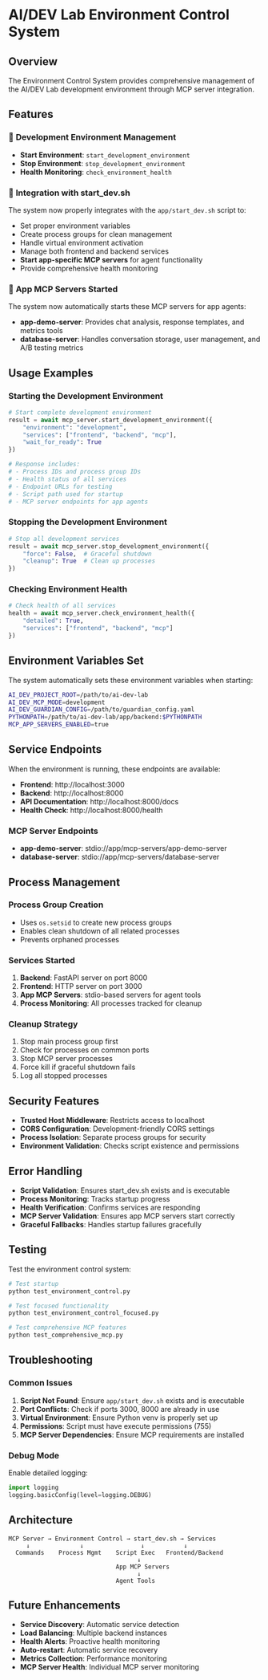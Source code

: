 # AI/DEV Lab Environment Control System

## Overview
The Environment Control System provides comprehensive management of the AI/DEV Lab development environment through MCP server integration.

## Features

### 🚀 **Development Environment Management**
- **Start Environment**: `start_development_environment`
- **Stop Environment**: `stop_development_environment`  
- **Health Monitoring**: `check_environment_health`

### 🔧 **Integration with start_dev.sh**
The system now properly integrates with the `app/start_dev.sh` script to:
- Set proper environment variables
- Create process groups for clean management
- Handle virtual environment activation
- Manage both frontend and backend services
- **Start app-specific MCP servers** for agent functionality
- Provide comprehensive health monitoring

### 🔌 **App MCP Servers Started**
The system now automatically starts these MCP servers for app agents:

- **app-demo-server**: Provides chat analysis, response templates, and metrics tools
- **database-server**: Handles conversation storage, user management, and A/B testing metrics

## Usage Examples

### Starting the Development Environment

```python
# Start complete development environment
result = await mcp_server.start_development_environment({
    "environment": "development",
    "services": ["frontend", "backend", "mcp"],
    "wait_for_ready": True
})

# Response includes:
# - Process IDs and process group IDs
# - Health status of all services
# - Endpoint URLs for testing
# - Script path used for startup
# - MCP server endpoints for app agents
```

### Stopping the Development Environment

```python
# Stop all development services
result = await mcp_server.stop_development_environment({
    "force": False,  # Graceful shutdown
    "cleanup": True  # Clean up processes
})
```

### Checking Environment Health

```python
# Check health of all services
health = await mcp_server.check_environment_health({
    "detailed": True,
    "services": ["frontend", "backend", "mcp"]
})
```

## Environment Variables Set

The system automatically sets these environment variables when starting:

```bash
AI_DEV_PROJECT_ROOT=/path/to/ai-dev-lab
AI_DEV_MCP_MODE=development
AI_DEV_GUARDIAN_CONFIG=/path/to/guardian_config.yaml
PYTHONPATH=/path/to/ai-dev-lab/app/backend:$PYTHONPATH
MCP_APP_SERVERS_ENABLED=true
```

## Service Endpoints

When the environment is running, these endpoints are available:

- **Frontend**: http://localhost:3000
- **Backend**: http://localhost:8000
- **API Documentation**: http://localhost:8000/docs
- **Health Check**: http://localhost:8000/health

### MCP Server Endpoints

- **app-demo-server**: stdio://app/mcp-servers/app-demo-server
- **database-server**: stdio://app/mcp-servers/database-server

## Process Management

### Process Group Creation
- Uses `os.setsid` to create new process groups
- Enables clean shutdown of all related processes
- Prevents orphaned processes

### Services Started
1. **Backend**: FastAPI server on port 8000
2. **Frontend**: HTTP server on port 3000
3. **App MCP Servers**: stdio-based servers for agent tools
4. **Process Monitoring**: All processes tracked for cleanup

### Cleanup Strategy
1. Stop main process group first
2. Check for processes on common ports
3. Stop MCP server processes
4. Force kill if graceful shutdown fails
5. Log all stopped processes

## Security Features

- **Trusted Host Middleware**: Restricts access to localhost
- **CORS Configuration**: Development-friendly CORS settings
- **Process Isolation**: Separate process groups for security
- **Environment Validation**: Checks script existence and permissions

## Error Handling

- **Script Validation**: Ensures start_dev.sh exists and is executable
- **Process Monitoring**: Tracks startup progress
- **Health Verification**: Confirms services are responding
- **MCP Server Validation**: Ensures app MCP servers start correctly
- **Graceful Fallbacks**: Handles startup failures gracefully

## Testing

Test the environment control system:

```bash
# Test startup
python test_environment_control.py

# Test focused functionality
python test_environment_control_focused.py

# Test comprehensive MCP features
python test_comprehensive_mcp.py
```

## Troubleshooting

### Common Issues

1. **Script Not Found**: Ensure `app/start_dev.sh` exists and is executable
2. **Port Conflicts**: Check if ports 3000, 8000 are already in use
3. **Virtual Environment**: Ensure Python venv is properly set up
4. **Permissions**: Script must have execute permissions (755)
5. **MCP Server Dependencies**: Ensure MCP requirements are installed

### Debug Mode

Enable detailed logging:

```python
import logging
logging.basicConfig(level=logging.DEBUG)
```

## Architecture

```
MCP Server → Environment Control → start_dev.sh → Services
     ↓              ↓                ↓           ↓
  Commands    Process Mgmt    Script Exec   Frontend/Backend
                                    ↓
                              App MCP Servers
                                    ↓
                              Agent Tools
```

## Future Enhancements

- **Service Discovery**: Automatic service detection
- **Load Balancing**: Multiple backend instances
- **Health Alerts**: Proactive health monitoring
- **Auto-restart**: Automatic service recovery
- **Metrics Collection**: Performance monitoring
- **MCP Server Health**: Individual MCP server monitoring
